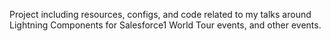 Project including resources, configs, and code related to my talks around Lightning Components for Salesforce1 World Tour events, and other events. 